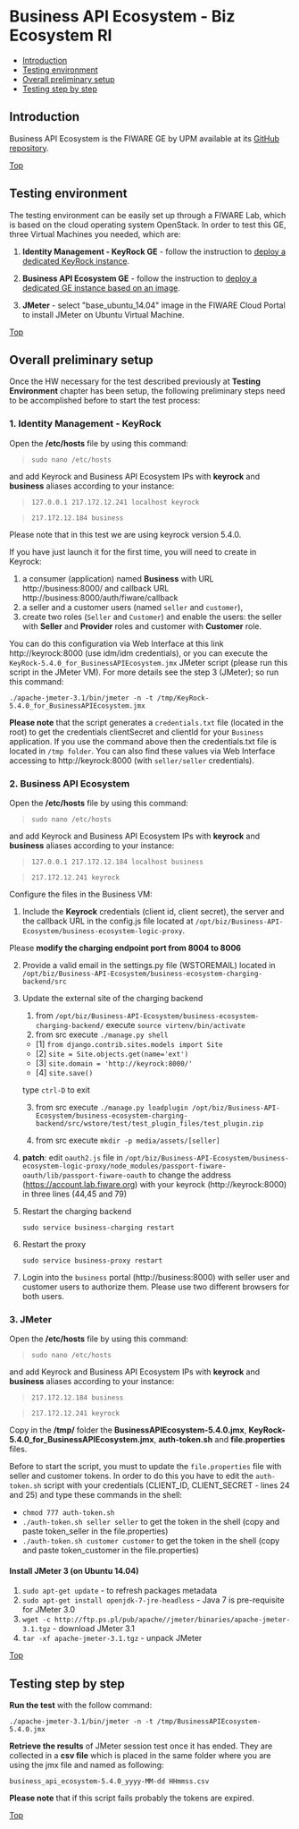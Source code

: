 # Business API Ecosystem - Biz Ecosystem RI #

* [Introduction](#introduction)
* [Testing environment](#testing-environment)
* [Overall preliminary setup](#overall-preliminary-setup)
* [Testing step by step](#testing-step-by-step)


## Introduction ##

Business API Ecosystem is the FIWARE GE by UPM available at its [GitHub repository](https://github.com/FIWARE-TMForum/Business-API-Ecosystem). 

[Top](#business-api-ecosystem---biz-ecosystem-ri)

## Testing environment ##

The testing environment can be easily set up through a FIWARE Lab, which is based on the cloud operating system OpenStack. 
In order to test this GE, three Virtual Machines you needed, which are: 

1. **Identity Management - KeyRock GE** - follow the instruction to [deploy a dedicated KeyRock instance](https://catalogue.fiware.org/enablers/identity-management-keyrock/creating-instances).

2. **Business API Ecosystem GE** - follow the instruction to [deploy a dedicated GE instance based on an image](https://catalogue.fiware.org/enablers/business-api-ecosystem/creating-instances). 

3. **JMeter** - select "base_ubuntu_14.04" image in the FIWARE Cloud Portal to install JMeter on Ubuntu Virtual Machine.

[Top](#business-api-ecosystem---biz-ecosystem-ri)

## Overall preliminary setup ##

Once the HW necessary for the test described previously at **Testing Environment** chapter has been setup, the following preliminary steps need to be accomplished before to start the test process:

### 1. Identity Management - KeyRock ###

Open the **/etc/hosts** file by using this command:

> `sudo nano /etc/hosts` 

and add Keyrock and Business API Ecosystem IPs with **keyrock** and **business** aliases according to your instance: 

> `127.0.0.1 217.172.12.241 localhost keyrock`

> `217.172.12.184 business`

Please note that in this test we are using keyrock version 5.4.0.

If you have just launch it for the first time, you will need to create in Keyrock:

1) a consumer (application) named **Business** with URL http://business:8000/ and callback URL http://business:8000/auth/fiware/callback
2) a seller and a customer users (named `seller` and `customer`), 
3) create two roles (`Seller` and `Customer`) and enable the users: the seller with **Seller** and **Provider** roles and customer with **Customer** role.

You can do this configuration via Web Interface at this link http://keyrock:8000 (use idm/idm credentials), or you can execute the `KeyRock-5.4.0_for_BusinessAPIEcosystem.jmx` JMeter script (please run this script in the JMeter VM).
For more details see the step 3 (JMeter); so run this command:

`./apache-jmeter-3.1/bin/jmeter -n -t /tmp/KeyRock-5.4.0_for_BusinessAPIEcosystem.jmx`

**Please note** that the script generates a `credentials.txt` file (located in the root) to get the credentials clientSecret and clientId for your `Business` application. If you use the command above then the credentials.txt file is located in `/tmp folder`. 
You can also find these values via Web Interface accessing to http://keyrock:8000 (with `seller/seller` credentials). 


### 2. Business API Ecosystem ###

Open the **/etc/hosts** file by using this command:

> `sudo nano /etc/hosts` 

and add Keyrock and Business API Ecosystem IPs with **keyrock** and **business** aliases according to your instance: 

> `127.0.0.1 217.172.12.184 localhost business`

> `217.172.12.241 keyrock`


Configure the files in the Business VM:
1) Include the **Keyrock** credentials (client id, client secret), the server and the callback URL in the config.js file located at `/opt/biz/Business-API-Ecosystem/business-ecosystem-logic-proxy`.

Please **modify the charging endpoint port from 8004 to 8006**

2) Provide a valid email in the settings.py file (WSTOREMAIL) located in `/opt/biz/Business-API-Ecosystem/business-ecosystem-charging-backend/src`

3) Update the external site of the charging backend
	1. from `/opt/biz/Business-API-Ecosystem/business-ecosystem-charging-backend/` execute `source virtenv/bin/activate`
	2. from src execute `./manage.py shell`
	- [1] `from django.contrib.sites.models import Site` 
	- [2] `site = Site.objects.get(name='ext')` 
	- [3] `site.domain = 'http://keyrock:8000/'`
	- [4] `site.save()`
	
	type `ctrl-D` to exit
	
	3. from src execute `./manage.py loadplugin /opt/biz/Business-API-Ecosystem/business-ecosystem-charging-backend/src/wstore/test/test_plugin_files/test_plugin.zip`
	
	4. from src execute `mkdir -p media/assets/[seller]`

4) **patch**: edit `oauth2.js` file in `/opt/biz/Business-API-Ecosystem/business-ecosystem-logic-proxy/node_modules/passport-fiware-oauth/lib/passport-fiware-oauth` to change the address (https://account.lab.fiware.org) with your keyrock (http://keyrock:8000) in three lines (44,45 and 79)

5) Restart the charging backend

	`sudo service business-charging restart`
	
6) Restart the proxy

	`sudo service business-proxy restart`
	
7) Login into the `business` portal (http://business:8000) with seller user and customer users to authorize them. Please use two different browsers for both users.

### 3. JMeter ###

Open the **/etc/hosts** file by using this command:

> `sudo nano /etc/hosts` 

and add Keyrock and Business API Ecosystem IPs with **keyrock** and **business** aliases according to your instance: 

> `217.172.12.184 business`

> `217.172.12.241 keyrock`

Copy in the **/tmp/** folder the **BusinessAPIEcosystem-5.4.0.jmx**, **KeyRock-5.4.0_for_BusinessAPIEcosystem.jmx**, **auth-token.sh** and **file.properties** files.

Before to start the script, you must to update the `file.properties` file with seller and customer tokens. 
In order to do this you have to edit the `auth-token.sh` script with your credentials (CLIENT_ID, CLIENT_SECRET - lines 24 and 25) and type these commands in the shell:
- `chmod 777 auth-token.sh`
- `./auth-token.sh seller seller` to get the token in the shell (copy and paste token_seller in the file.properties)
- `./auth-token.sh customer customer`  to get the token in the shell (copy and paste token_customer in the file.properties)

#### Install JMeter 3 (on Ubuntu 14.04) ####

1. `sudo apt-get update` - to refresh packages metadata
2. `sudo apt-get install openjdk-7-jre-headless` - Java 7 is pre-requisite for JMeter 3.0
3. `wget -c http://ftp.ps.pl/pub/apache//jmeter/binaries/apache-jmeter-3.1.tgz` - download JMeter 3.1
4. `tar -xf apache-jmeter-3.1.tgz` - unpack JMeter

[Top](#business-api-ecosystem---biz-ecosystem-ri)

## Testing step by step ##

**Run the test** with the follow command: 

`./apache-jmeter-3.1/bin/jmeter -n -t /tmp/BusinessAPIEcosystem-5.4.0.jmx`

**Retrieve the results** of JMeter session test once it has ended. They are collected in a **csv file** which is placed in the same folder where you are using the jmx file and named as following: 

`business_api_ecosystem-5.4.0_yyyy-MM-dd HHmmss.csv`


**Please note** that if this script fails probably the tokens are expired.

[Top](#business-api-ecosystem---biz-ecosystem-ri)